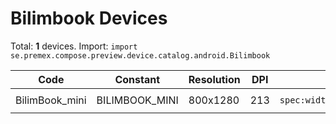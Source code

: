 # Bilimbook Devices

Total: **1** devices. Import: `import se.premex.compose.preview.device.catalog.android.Bilimbook`

| Code | Constant | Resolution | DPI | Compose Spec | Preview Usage |
|------|----------|------------|-----|-------------|---------------|
| BilimBook_mini | BILIMBOOK_MINI | 800x1280 | 213 | `spec:width=800px,height=1280px,dpi=213` | `@Preview(device = Bilimbook.BILIMBOOK_MINI)` |

<!-- Generated automatically. Do not edit manually. -->
